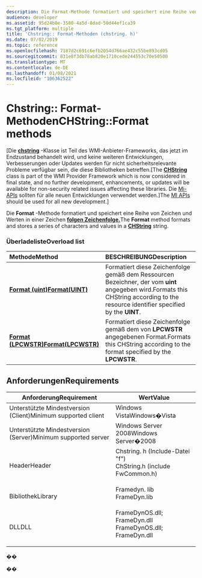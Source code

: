```yaml
---
description: Die Format-Methode formatiert und speichert eine Reihe von Zeichen und Werten in einer Zeichen folgen Zeichenfolge.
audience: developer
ms.assetid: 95d24b0e-3580-4a5d-8dad-50d44ef1ca39
ms.tgt_platform: multiple
title: 'Chstring:: Format-Methoden (chstring. h)'
ms.date: 07/02/2019
ms.topic: reference
ms.openlocfilehash: 7187d2c691c6efb2054d766ae432c55be893cd05
ms.sourcegitcommit: 831e8f3db78ab820e1710cede244553c70e50500
ms.translationtype: MT
ms.contentlocale: de-DE
ms.lasthandoff: 01/08/2021
ms.locfileid: "106362522"
---
```

# <a name="chstringformat-methods"></a><span data-ttu-id="59edb-103">Chstring:: Format-Methoden</span><span class="sxs-lookup"><span data-stu-id="59edb-103">CHString::Format methods</span></span>

<span data-ttu-id="59edb-104">\[Die [**chstring**](chstring.md) -Klasse ist Teil des WMI-Anbieter-Frameworks, das jetzt im Endzustand behandelt wird, und keine weiteren Entwicklungen, Verbesserungen oder Updates werden für nicht sicherheitsrelevante Probleme verfügbar sein, die diese Bibliotheken betreffen.</span><span class="sxs-lookup"><span data-stu-id="59edb-104">\[The [**CHString**](chstring.md) class is part of the WMI Provider Framework which is now considered in final state, and no further development, enhancements, or updates will be available for non-security related issues affecting these libraries.</span></span> <span data-ttu-id="59edb-105">Die [Mi-APIs](/previous-versions/windows/desktop/wmi_v2/windows-management-infrastructure) sollten für alle neuen Entwicklungen verwendet werden.\]</span><span class="sxs-lookup"><span data-stu-id="59edb-105">The [MI APIs](/previous-versions/windows/desktop/wmi_v2/windows-management-infrastructure) should be used for all new development.\]</span></span>

<span data-ttu-id="59edb-106">Die **Format** -Methode formatiert und speichert eine Reihe von Zeichen und Werten in einer Zeichen [**folgen Zeichenfolge.**](chstring.md)</span><span class="sxs-lookup"><span data-stu-id="59edb-106">The **Format** method formats and stores a series of characters and values in a [**CHString**](chstring.md) string.</span></span>

### <a name="overload-list"></a><span data-ttu-id="59edb-107">Überladeliste</span><span class="sxs-lookup"><span data-stu-id="59edb-107">Overload list</span></span>



| <span data-ttu-id="59edb-108">Methode</span><span class="sxs-lookup"><span data-stu-id="59edb-108">Method</span></span>                                              | <span data-ttu-id="59edb-109">BESCHREIBUNG</span><span class="sxs-lookup"><span data-stu-id="59edb-109">Description</span></span>                                                                                      |
|:----------------------------------------------------|:-------------------------------------------------------------------------------------------------|
| <span data-ttu-id="59edb-110">[**Format (uint)**](/previous-versions/windows/desktop/legacy/aa385532(v=vs.85))</span><span class="sxs-lookup"><span data-stu-id="59edb-110">[**Format(UINT)**](/previous-versions/windows/desktop/legacy/aa385532(v=vs.85))</span></span>       | <span data-ttu-id="59edb-111">Formatiert diese Zeichenfolge gemäß dem Ressourcen Bezeichner, der vom **uint** angegeben wird.</span><span class="sxs-lookup"><span data-stu-id="59edb-111">Formats this CHString according to the resource identifier specified by the **UINT**.</span></span><br/> |
| <span data-ttu-id="59edb-112">[**Format (LPCWSTR)**](/windows/win32/api/chstring/nf-chstring-chstring-format(lpcwstr_---))</span><span class="sxs-lookup"><span data-stu-id="59edb-112">[**Format(LPCWSTR)**](/windows/win32/api/chstring/nf-chstring-chstring-format(lpcwstr_---))</span></span> | <span data-ttu-id="59edb-113">Formatiert diese Zeichenfolge gemäß dem von **LPCWSTR** angegebenen Format.</span><span class="sxs-lookup"><span data-stu-id="59edb-113">Formats this CHString according to the format specified by the **LPCWSTR**.</span></span><br/>           |



## <a name="requirements"></a><span data-ttu-id="59edb-114">Anforderungen</span><span class="sxs-lookup"><span data-stu-id="59edb-114">Requirements</span></span>



| <span data-ttu-id="59edb-115">Anforderung</span><span class="sxs-lookup"><span data-stu-id="59edb-115">Requirement</span></span> | <span data-ttu-id="59edb-116">Wert</span><span class="sxs-lookup"><span data-stu-id="59edb-116">Value</span></span> |
|-------------------------------------|---------------------------------------------------------------------------------------------------------------------------------------------------------------|
| <span data-ttu-id="59edb-117">Unterstützte Mindestversion (Client)</span><span class="sxs-lookup"><span data-stu-id="59edb-117">Minimum supported client</span></span><br/> | <span data-ttu-id="59edb-118">Windows Vista</span><span class="sxs-lookup"><span data-stu-id="59edb-118">Windows�Vista</span></span><br/>                                                                                                                                      |
| <span data-ttu-id="59edb-119">Unterstützte Mindestversion (Server)</span><span class="sxs-lookup"><span data-stu-id="59edb-119">Minimum supported server</span></span><br/> | <span data-ttu-id="59edb-120">Windows Server 2008</span><span class="sxs-lookup"><span data-stu-id="59edb-120">Windows Server�2008</span></span><br/>                                                                                                                                |
| <span data-ttu-id="59edb-121">Header</span><span class="sxs-lookup"><span data-stu-id="59edb-121">Header</span></span><br/>                   | <dl> <span data-ttu-id="59edb-122"><dt>Chstring. h (Include-Datei "f")</dt></span><span class="sxs-lookup"><span data-stu-id="59edb-122"><dt>ChString.h (include FwCommon.h)</dt></span></span> </dl>                                                    |
| <span data-ttu-id="59edb-123">Bibliothek</span><span class="sxs-lookup"><span data-stu-id="59edb-123">Library</span></span><br/>                  | <dl> <span data-ttu-id="59edb-124"><dt>Framedyn. lib</dt></span><span class="sxs-lookup"><span data-stu-id="59edb-124"><dt>FrameDyn.lib</dt></span></span> </dl>                                                                       |
| <span data-ttu-id="59edb-125">DLL</span><span class="sxs-lookup"><span data-stu-id="59edb-125">DLL</span></span><br/>                      | <dl> <span data-ttu-id="59edb-126"><dt>FrameDynOS.dll; </dt> <dt>FrameDyn.dll</dt></span><span class="sxs-lookup"><span data-stu-id="59edb-126"><dt>FrameDynOS.dll; </dt> <dt>FrameDyn.dll</dt></span></span> </dl> |



<span data-ttu-id="59edb-127">�</span><span class="sxs-lookup"><span data-stu-id="59edb-127">�</span></span>

<span data-ttu-id="59edb-128">�</span><span class="sxs-lookup"><span data-stu-id="59edb-128">�</span></span>

